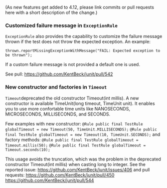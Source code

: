 (As new features get added to 4.12, please link commits or pull requests here with a short description of the change.)

### Customized failure message in `ExceptionRule`
`ExceptionRule` also provides the capability to customize the failure message thrown if the test does not throw the expected exception. An example:

`thrown.reportMissingExceptionWithMessage("FAIL: Expected exception to be thrown");`

If a custom failure message is not provided a default one is used.

See pull: https://github.com/KentBeck/junit/pull/542


### New constructor and factories in `Timeout`
`Timeout`deprecated the old constructor Timeout(int millis).
A new constructor is available TimeUnit(long timeout, TimeUnit unit). It enables you to use more confortable time units like NANOSECONDS, MICROSECONDS, MILLISECONDS, and SECONDS.

Few examples with new constructor:
`@Rule public final TestRule globalTimeout = new Timeout(50, TimeUnit.MILLISECONDS);`
`@Rule public final TestRule globalTimeout = new Timeout(10, TimeUnit.SECONDS);`
and factory methods:
`@Rule public final TestRule globalTimeout = Timeout.millis(50);`
`@Rule public final TestRule globalTimeout = Timeout.seconds(10);`

This usage avoids the truncation, which was the problem in the deprecated constructor Timeout(int millis) when casting long to integer.
See the reported issue:
https://github.com/KentBeck/junit/issues/406
and pull requests:
https://github.com/KentBeck/junit/pull/450
https://github.com/KentBeck/junit/pull/544
